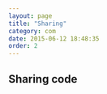 ```yaml
---
layout: page
title: "Sharing"
category: com
date: 2015-06-12 18:48:35
order: 2
---
```


## Sharing code

<!-- Sharing code supports:

: validation and improvement of methods
: better use of resources. No need to rewrite existing code.
: reuse in education

Should credit authors of code where possible, for example through an acknowledgement or, where appropriate, co-authorship.

here we should describe how to share, and what everything means, e.g.
what licenses
how to share
etc
-->
